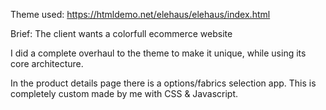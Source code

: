 Theme used: https://htmldemo.net/elehaus/elehaus/index.html

Brief: 
The client wants a colorfull ecommerce website

I did a complete overhaul to the theme to make it unique, while using its core architecture.

In the product details page there is a options/fabrics selection app. This is completely custom made by me with CSS & Javascript.
